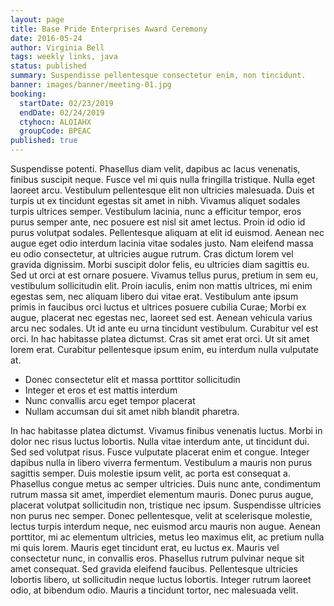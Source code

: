 ```yaml
---
layout: page
title: Base Pride Enterprises Award Ceremony
date: 2016-05-24
author: Virginia Bell
tags: weekly links, java
status: published
summary: Suspendisse pellentesque consectetur enim, non tincidunt.
banner: images/banner/meeting-01.jpg
booking:
  startDate: 02/23/2019
  endDate: 02/24/2019
  ctyhocn: ALOIAHX
  groupCode: BPEAC
published: true
---
```

Suspendisse potenti. Phasellus diam velit, dapibus ac lacus venenatis, finibus suscipit neque. Fusce vel mi quis nulla fringilla tristique. Nulla eget laoreet arcu. Vestibulum pellentesque elit non ultricies malesuada. Duis et turpis ut ex tincidunt egestas sit amet in nibh. Vivamus aliquet sodales turpis ultrices semper. Vestibulum lacinia, nunc a efficitur tempor, eros purus semper ante, nec posuere est nisl sit amet lectus. Proin id odio id purus volutpat sodales. Pellentesque aliquam at elit id euismod. Aenean nec augue eget odio interdum lacinia vitae sodales justo. Nam eleifend massa eu odio consectetur, at ultricies augue rutrum. Cras dictum lorem vel gravida dignissim. Morbi suscipit dolor felis, eu ultricies diam sagittis eu. Sed ut orci at est ornare posuere.
Vivamus tellus purus, pretium in sem eu, vestibulum sollicitudin elit. Proin iaculis, enim non mattis ultrices, mi enim egestas sem, nec aliquam libero dui vitae erat. Vestibulum ante ipsum primis in faucibus orci luctus et ultrices posuere cubilia Curae; Morbi ex augue, placerat nec egestas nec, laoreet sed est. Aenean vehicula varius arcu nec sodales. Ut id ante eu urna tincidunt vestibulum. Curabitur vel est orci. In hac habitasse platea dictumst. Cras sit amet erat orci. Ut sit amet lorem erat. Curabitur pellentesque ipsum enim, eu interdum nulla vulputate at.

* Donec consectetur elit et massa porttitor sollicitudin
* Integer et eros et est mattis interdum
* Nunc convallis arcu eget tempor placerat
* Nullam accumsan dui sit amet nibh blandit pharetra.

In hac habitasse platea dictumst. Vivamus finibus venenatis luctus. Morbi in dolor nec risus luctus lobortis. Nulla vitae interdum ante, ut tincidunt dui. Sed sed volutpat risus. Fusce vulputate placerat enim et congue. Integer dapibus nulla in libero viverra fermentum. Vestibulum a mauris non purus sagittis semper. Duis molestie ipsum velit, ac porta est consequat a. Phasellus congue metus ac semper ultricies. Duis nunc ante, condimentum rutrum massa sit amet, imperdiet elementum mauris. Donec purus augue, placerat volutpat sollicitudin non, tristique nec ipsum. Suspendisse ultricies non purus nec semper.
Donec pellentesque, velit at scelerisque molestie, lectus turpis interdum neque, nec euismod arcu mauris non augue. Aenean porttitor, mi ac elementum ultricies, metus leo maximus elit, ac pretium nulla mi quis lorem. Mauris eget tincidunt erat, eu luctus ex. Mauris vel consectetur nunc, in convallis eros. Phasellus rutrum pulvinar neque sit amet consequat. Sed gravida eleifend faucibus. Pellentesque ultricies lobortis libero, ut sollicitudin neque luctus lobortis. Integer rutrum laoreet odio, at bibendum odio. Mauris a tincidunt tortor, nec malesuada velit.
